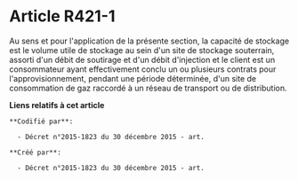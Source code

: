 # Article R421-1

Au sens et pour l'application de la présente section, la capacité de stockage est le volume utile de stockage au sein d'un
site de stockage souterrain, assorti d'un débit de soutirage et d'un débit d'injection et le client est un consommateur ayant
effectivement conclu un ou plusieurs contrats pour l'approvisionnement, pendant une période déterminée, d'un site de
consommation de gaz raccordé à un réseau de transport ou de distribution.

**Liens relatifs à cet article**

	**Codifié par**:

	  - Décret n°2015-1823 du 30 décembre 2015 - art.

	**Créé par**:

	  - Décret n°2015-1823 du 30 décembre 2015 - art.
